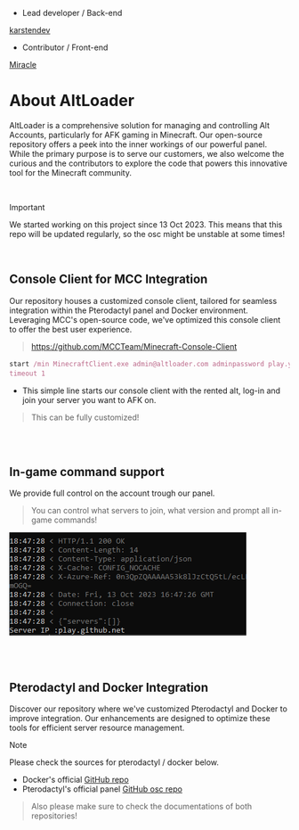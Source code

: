 - Lead developer / Back-end

[karstendev](https://github.com/devkarsten)
- Contributor / Front-end

[Miracle](https://github.com/miraclesven)
<br>

# About AltLoader

AltLoader is a comprehensive solution for managing and controlling Alt Accounts, particularly for AFK gaming in Minecraft. Our open-source repository offers a peek into the inner workings of our powerful panel. While the primary purpose is to serve our customers, we also welcome the curious and the contributors to explore the code that powers this innovative tool for the Minecraft community.

<br>

> [!IMPORTANT]
> We started working on this project since 13 Oct 2023.
> This means that this repo will be updated regularly, so the osc might be unstable at some times!

<br>

## Console Client for MCC Integration

Our repository houses a customized console client, tailored for seamless integration within the Pterodactyl panel and Docker environment. Leveraging MCC's open-source code, we've optimized this console client to offer the best user experience.
> https://github.com/MCCTeam/Minecraft-Console-Client

```ruby
start /min MinecraftClient.exe admin@altloader.com adminpassword play.yourserver.com
timeout 1
```
- This simple line starts our console client with the rented alt, log-in and join your server you want to AFK on.
> This can be fully customized!

<br>
<br>

## In-game command support

We provide full control on the account trough our panel. 
> You can control what servers to join, what version and prompt all in-game commands!



![MCCscreenshot](https://github.com/devkarsten/albackend/blob/main/misc/Screenshot%202023-10-13%20185021.png)


<br>
<br>

## Pterodactyl and Docker Integration

Discover our repository where we've customized Pterodactyl and Docker to improve integration. Our enhancements are designed to optimize these tools for efficient server resource management.
> [!NOTE]
> Please check the sources for pterodactyl / docker below.

- Docker's official [GitHub repo](https://github.com/jenkinsci/docker)
- Pterodactyl's official panel [GitHub osc repo](https://github.com/pterodactyl/panel)


> Also please make sure to check the documentations of both repositories!
